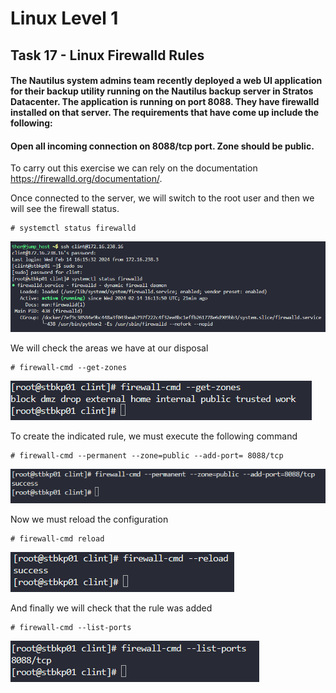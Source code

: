# Linux Level 1

## Task 17 - Linux Firewalld Rules

#### The Nautilus system admins team recently deployed a web UI application for their backup utility running on the Nautilus backup server in Stratos Datacenter. The application is running on port 8088. They have firewalld installed on that server. The requirements that have come up include the following:

#### Open all incoming connection on 8088/tcp port. Zone should be public.

To carry out this exercise we can rely on the documentation https://firewalld.org/documentation/.

Once connected to the server, we will switch to the root user and then we will see the firewall status.

```
# systemctl status firewalld
```

![ssh connect, change to root user and exec systemctl](/img/LINUX/LinuxL01/Task17_01_ssh.png)

We will check the areas we have at our disposal

```
# firewall-cmd --get-zones
```

![view zones of FW](/img/LINUX/LinuxL01/Task17_02_firewallcmd.png)

To create the indicated rule, we must execute the following command

```
# firewall-cmd --permanent --zone=public --add-port= 8088/tcp
```

![add rule](/img/LINUX/LinuxL01/Task17_03_firewallcmd.png)

Now we must reload the configuration

```
# firewall-cmd reload
```

![reload FW](/img/LINUX/LinuxL01/Task17_04_firewallcmd.png)

And finally we will check that the rule was added

```
# firewall-cmd --list-ports
```

![view ports](/img/LINUX/LinuxL01/Task17_05.png)
